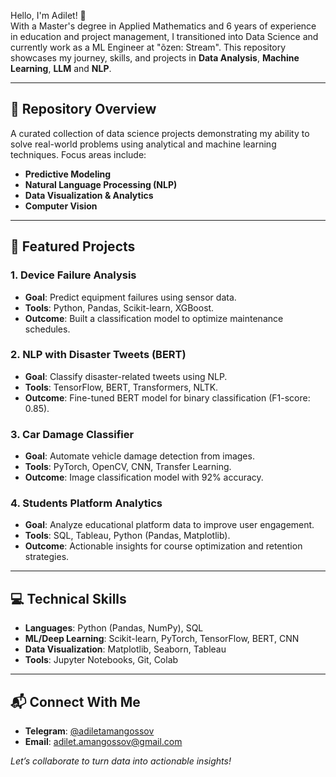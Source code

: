 Hello, I'm Adilet! 👋  
With a Master's degree in Applied Mathematics and 6 years of experience in education and project management, I transitioned into Data Science and currently work as a ML Engineer at "õzen: Stream". This repository showcases my journey, skills, and projects in **Data Analysis**, **Machine Learning**, **LLM** and **NLP**.  

---

## 📌 Repository Overview  
A curated collection of data science projects demonstrating my ability to solve real-world problems using analytical and machine learning techniques. Focus areas include:  
- **Predictive Modeling**  
- **Natural Language Processing (NLP)**  
- **Data Visualization & Analytics**  
- **Computer Vision**  

---

## 🚀 Featured Projects  
### 1. **Device Failure Analysis**  
   - **Goal**: Predict equipment failures using sensor data.  
   - **Tools**: Python, Pandas, Scikit-learn, XGBoost.  
   - **Outcome**: Built a classification model to optimize maintenance schedules.  

### 2. **NLP with Disaster Tweets (BERT)**  
   - **Goal**: Classify disaster-related tweets using NLP.  
   - **Tools**: TensorFlow, BERT, Transformers, NLTK.  
   - **Outcome**: Fine-tuned BERT model for binary classification (F1-score: 0.85).  

### 3. **Car Damage Classifier**  
   - **Goal**: Automate vehicle damage detection from images.  
   - **Tools**: PyTorch, OpenCV, CNN, Transfer Learning.  
   - **Outcome**: Image classification model with 92% accuracy.  

### 4. **Students Platform Analytics**  
   - **Goal**: Analyze educational platform data to improve user engagement.  
   - **Tools**: SQL, Tableau, Python (Pandas, Matplotlib).  
   - **Outcome**: Actionable insights for course optimization and retention strategies.  

---

## 💻 Technical Skills  
- **Languages**: Python (Pandas, NumPy), SQL  
- **ML/Deep Learning**: Scikit-learn, PyTorch, TensorFlow, BERT, CNN  
- **Data Visualization**: Matplotlib, Seaborn, Tableau  
- **Tools**: Jupyter Notebooks, Git, Colab  

---

## 📬 Connect With Me  
- **Telegram**: [@adiletamangossov](https://t.me/adiletamangossov)  
- **Email**: [adilet.amangossov@gmail.com](mailto:adilet.amangossov@gmail.com)  

*Let’s collaborate to turn data into actionable insights!*  
